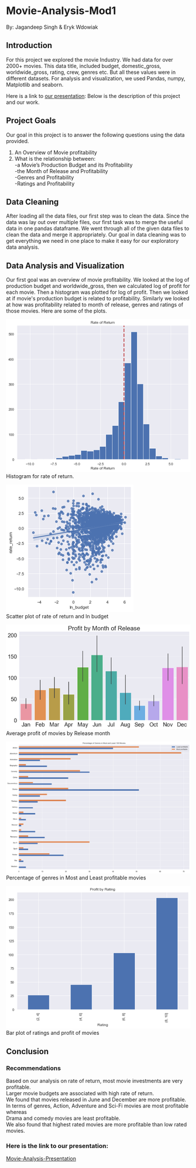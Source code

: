 # Movie-Analysis-Mod1
By: Jagandeep Singh & Eryk Wdowiak

## Introduction
For this project we explored the movie Industry. We had data for over 2000+
movies. This data title, included budget, domestic_gross, worldwide_gross, rating,
crew, genres etc. But all these values were in different datasets. For analysis
and visualization, we used Pandas, numpy, Matplotlib and seaborn.

Here is a link to [our presentation](https://docs.google.com/presentation/d/1GM80jBA_ng6gltuki6KBqi6Y7497tEwvciLKp3pmSAg/edit?usp=sharing):
Below is the description of this project and our work.

## Project Goals
Our goal in this project is to answer the following questions using the data
provided.
1. An Overview of Movie profitability
2. What is the relationship between:\
     -a Movie’s Production Budget and its Profitability\
     -the Month of Release and Profitability\
     -Genres and Profitability\
     -Ratings and Profitability

## Data Cleaning
After loading all the data files, our first step was to clean the data.
Since the data was lay out over multiple files, our first task was to merge the
useful data in one pandas dataframe. We went through all of the given data files
to clean the data and merge it appropriately. Our goal in data cleaning was to
get everything we need in one place to make it easy for our exploratory data
analysis.

## Data Analysis and Visualization
Our first goal was an overview of movie profitability. We looked at the log of
production budget and worldwide_gross, then we calculated log of profit for each
movie. Then a histogram was plotted for log of profit. Then we looked at if
movie's production budget is related to profitability. Similarly we looked at
how was profitability related to month of release, genres and ratings of those
movies. Here are some of the plots.

![](images/hist.png)\
Histogram for rate of return.

![](images/budget.png)\
Scatter plot of rate of return and ln budget

![](images/month.png)\
Average profit of movies by Release month

![](images/genres.png)\
Percentage of genres in Most and Least profitable movies

![](images/ratings2.png)\
Bar plot of ratings and profit of movies


## Conclusion
### Recommendations
Based on our analysis on rate of return, most movie investments are very profitable.\
Larger movie budgets are associated with high rate of return.\
We found that movies released in June and December are more profitable.\
In terms of genres, Action, Adventure and Sci-Fi movies are most profitable whereas\
Drama and comedy movies are least profitable.\
We also found that highest rated movies are more profitable than low rated movies.


### Here is the link to our presentation:
[Movie-Analysis-Presentation](https://docs.google.com/presentation/d/1GM80jBA_ng6gltuki6KBqi6Y7497tEwvciLKp3pmSAg/edit?usp=sharing)
